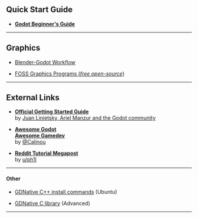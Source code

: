 
## Quick Start Guide

- **[Godot Beginner's Guide](godot_guide.md)**

*****

## Graphics

- [Blender-Godot Workflow](blender_godot_workflow.md)

- [FOSS Graphics Programs (*free open-source*)](foss_graphics.md)

*****

## External Links

- **[Official Getting Started Guide](https://docs.godotengine.org/en/latest/getting_started/step_by_step/index.html)**  
by [Juan Linietsky, Ariel Manzur and the Godot community](https://godotengine.org/)

- **[Awesome Godot](https://github.com/Calinou/awesome-godot)**  
**[Awesome Gamedev](https://github.com/Calinou/awesome-gamedev)**  
by [@Calinou](https://github.com/Calinou)

- **[Reddit Tutorial Megapost](https://www.reddit.com/r/godot/comments/an0iq5/godot_tutorials_list_of_video_and_written/)**  
by [u/ph1l](https://www.reddit.com/user/ph1l)

*****

#### Other

- [GDNative C++ install commands](gdnative_cpp_install.md) (Ubuntu)

- [GDNative C library](https://github.com/br-n518/util-library_c) (Advanced)

*****
